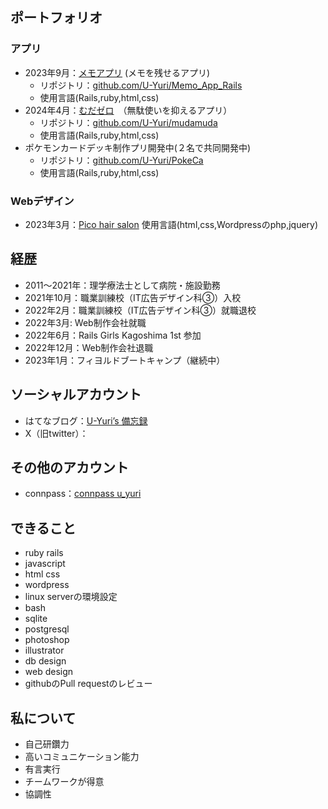 ## ポートフォリオ
### アプリ
- 2023年9月：[メモアプリ](https://memo.uezono.studio/) (メモを残せるアプリ)
  - リポジトリ：[github.com/U-Yuri/Memo_App_Rails](https://github.com/U-Yuri/Memo_App_Rails)
  - 使用言語(Rails,ruby,html,css)
- 2024年4月：[むだゼロ](https://mudazero.uezono.studio/)　（無駄使いを抑えるアプリ）
  - リポジトリ：[github.com/U-Yuri/mudamuda](https://github.com/U-Yuri/mudamuda)
  - 使用言語(Rails,ruby,html,css)
- ポケモンカードデッキ制作プリ開発中(２名で共同開発中)
  - リポジトリ：[github.com/U-Yuri/PokeCa](https://github.com/U-Yuri/PokeCa)
  - 使用言語(Rails,ruby,html,css)
### Webデザイン
- 2023年3月：[Pico hair salon](https://pico-salon.com/)
  使用言語(html,css,Wordpressのphp,jquery)

## 経歴
- 2011〜2021年：理学療法士として病院・施設勤務
- 2021年10月：職業訓練校（IT広告デザイン科③）入校
- 2022年2月：職業訓練校（IT広告デザイン科③）就職退校
- 2022年3月: Web制作会社就職
- 2022年6月：Rails Girls Kagoshima 1st 参加
- 2022年12月：Web制作会社退職
- 2023年1月：フィヨルドブートキャンプ（継続中）

## ソーシャルアカウント
- はてなブログ：[U-Yuri’s 備忘録](https://u-yuri.hatenablog.com/archive)
- X（旧twitter）：
## その他のアカウント
- connpass：[connpass u_yuri](https://connpass.com/user/yuri_03/)

## できること
- ruby rails
- javascript
- html css
- wordpress
- linux serverの環境設定
- bash
- sqlite
- postgresql
- photoshop
- illustrator
- db design
- web design
- githubのPull requestのレビュー
## 私について
- 自己研鑽力
- 高いコミュニケーション能力
- 有言実行
- チームワークが得意
- 協調性
<!--
**U-Yuri/U-Yuri** is a ✨ _special_ ✨ repository because its `README.md` (this file) appears on your GitHub profile.

Here are some ideas to get you started:

- 🔭 I’m currently working on ...
- 🌱 I’m currently learning ...
- 👯 I’m looking to collaborate on ...
- 🤔 I’m looking for help with ...
- 💬 Ask me about ...
- 📫 How to reach me: ...
- 😄 Pronouns: ...
- ⚡ Fun fact: ...
-->

